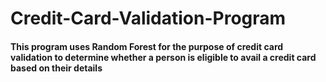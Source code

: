 # Credit-Card-Validation-Program
#### This program uses Random Forest for the purpose of credit card validation to determine whether a person is eligible to avail a credit card based on their details
